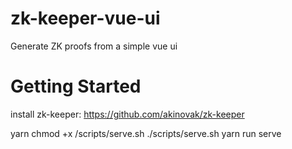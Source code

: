 # zk-keeper-vue-ui
Generate ZK proofs from a simple vue ui

# Getting Started

install zk-keeper: https://github.com/akinovak/zk-keeper

yarn
chmod +x /scripts/serve.sh
./scripts/serve.sh
yarn run serve
